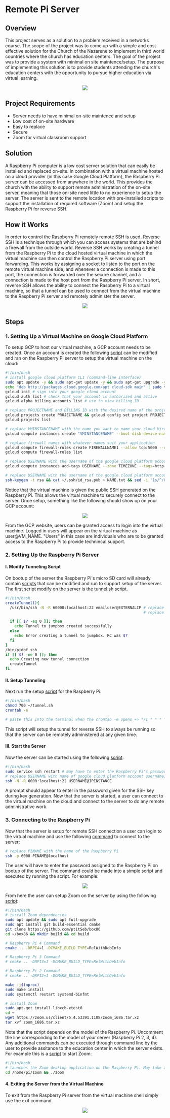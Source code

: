 # Remote Pi Server

## Overview

This project serves as a solution to a problem received in a networks course. The scope of the project was to come up with a simple and cost effective solution for
the Church of the Nazarene to implement in third world countries where the church has education centers. The goal of the project was to provide a system with minimal
on site maintence/setup. The purpose of implementing this solution is to provide students attending the church's education centers with the opportunity to
pursue higher education via virtual learning.

<p align="center">
  <img src='./images/solution_overview.png' />
</p>

## Project Requirements

- Server needs to have minimal on-site maintence and setup
- Low cost of on-site hardware
- Easy to replace
- Secure
- Zoom for virtual classroom support

## Solution

A Raspberry Pi computer is a low cost server solution that can easily be installed and replaced on-site. In combination with a virtual machine hosted on a cloud provider
(in this case Google Cloud Platform), the Raspberry Pi server can be accessed from anywhere in the world. This provides the church with the ability to support remote
administration of the on-site server, meaning that those on-site need little to no experience to setup the server. The server is sent to the remote location with
pre-installed scripts to support the installation of required software (Zoom) and setup the Raspberry Pi for reverse SSH.

## How it Works

In order to control the Raspberry Pi remotely remote SSH is used. Reverse SSH is a technique through which you can access systems that are behind a firewall from the outside
world. Reverse SSH works by creating a tunnel from the Raspberry Pi to the cloud hosted virtual machine in which the virtual machine can then control the Raspberry Pi server
using port forwarding. This works by assigning a socket to listen to the port on the remote virtual machine side, and whenever a connection is made to this port, the connection
is forwarded over the secure channel, and a connection is made to the host port from the Raspberry Pi server. In short, reverse SSH allows the ability to connect the Raspberry
Pi to a virtual machine, so that a tunnel can be used to connect from the virtual machine to the Raspberry Pi server and remotely administer the server.

<p align="center">
  <img src='./images/reverse_ssh.png' />
</p>

## Steps

### 1. Setting Up a Virtual Machine on Google Cloud Platform

To setup GCP to host our virtual machine, a GCP account needs to be created. Once an account is created the following [script](https://github.com/KDunc11/RemotePiServer/src/server/scripts/setup_gcloud.sh) can be modified and ran on the
Raspberry Pi server to setup the virtual machine on the cloud:

```bash
#!/bin/bash
# install google cloud platform CLI (command-line interface)
sudo apt update -y && sudo apt-get update -y && sudo apt-get upgrade -y && sudo apt dist-upgrade -y && sudo apt-get autoremove -y && sudo apt-get clean -y && sudo apt-get autoclean -y && sudo apt-get install software-properties-common build-essential cmake git wget curl mosh vim mlocate postgresql rclone nginx gunicorn python3-pip ca-certificates gnupg apt-transport-https -y && curl -sL https://deb.nodesource.com/setup_12.x | sudo -E bash - && sudo apt-get install -y nodejs
echo "deb http://packages.cloud.google.com/apt cloud-sdk main" | sudo tee -a /etc/apt/sources.list.d/google-cloud-sdk.list && curl https://packages.cloud.google.com/apt/doc/apt-key.gpg | sudo apt-key add - && sudo apt-get update && sudo apt-get install google-cloud-sdk && sudo apt-get install google-cloud-sdk-app-engine-python && sudo apt-get install google-cloud-sdk-app-engine-python-extras -y
gcloud init # sign into your google cloud account
gcloud auth list # check that your account is authorized and active
gcloud alpha billing accounts list # use to view billing ID

# replace PROJECTNAME and BILLING ID with the desired name of the project and your account's billing ID
gcloud projects create PROJECTNAME && gcloud config set project PROJECTNAME && gcloud beta billing projects link PROJECTNAME --billing-account=BILLINGID
gcloud projects list

# replace VMINSTANCENAME with the name you want to name your cloud Virtual Machine instance
gcloud compute instances create "VMINSTANCENAME" --boot-disk-device-name "VMINSTANCENAME" --zone us-central1-f --machine-type f1-micro --image-project ubuntu-os-cloud --image-family ubuntu-2004-lts --boot-disk-size 30 --boot-disk-type "pd-standard" --maintenance-policy "MIGRATE" --tags http-server,https-server --scopes cloud-platform

# replace firewall names with whatever names suit your application
gcloud compute firewall-rules create FIREWALLNAME1 --allow tcp:5000 --direction=INGRESS && gcloud compute firewall-rules create FIREWALLNAME2 --allow tcp:5001 --direction=INGRESS && gcloud compute firewall-rules create FIREWALLNAME3 --allow udp:60000-61000  --direction=INGRESS
gcloud compute firewall-rules list

# replace USERNAME with the username of the google cloud platform account, replace timezone with the timezone that the instance is hosted in
gcloud compute instances add-tags USERNAME --zone TIMEZONE --tags=http-server,https-server

# replace USERNAME with the username of the google cloud platform account, replace VMINSTANCENAME with the name of the VM, replace IPINSTANCE with the external IP address of the VM instance
ssh-keygen -t rsa && cat ~/.ssh/id_rsa.pub > NAME.txt && sed -i '1s/^/USERNAME:/' NAME.txt && sed -i 's/\=.*/= USERNAME/' NAME.txt && gcloud compute instances add-metadata VMINSTANCENAME --zone=us-central1-f --metadata-from-file ssh-keys=NAME.txt && ssh USERNAME@IPINSTANCE
```

Notice that the virtual machine is given the public SSH generated on the Raspberry Pi. This allows the virtual machine to securely connect to the server. Once setup, something
like the following should show up on your GCP account:

<p align="center">
  <img src='./images/google_cloud_server.png' />
</p>

From the GCP website, users can be granted access to login into the virtual machine. Logged in users will appear on the virtual machine as user@VM_NAME. "Users" in this case are
individuals who are to be granted access to the Raspberry Pi to provide technincal support.

### 2. Setting Up the Raspberry Pi Server

#### I. Modify Tunneling Script

On bootup of the server the Raspberry Pi's micro SD card will already contain [scripts](https://github.com/KDunc11/RemotePiServer/src/server/scripts) that can be modified and run
to support setup of the server. The first script modify on the server is the [tunnel.sh](https://github.com/KDunc11/RemotePiServer/src/server/scripts/tunnel.sh) script.

```bash
#!/bin/bash
createTunnel(){
  /usr/bin/ssh -N -R 60000:localhost:22 emailuser@EXTERNALIP # replace emailuser with the name of an email account that is granted access to the virtual machine
                                                             # replace EXTERNALIP with the external IP address of the virtual machine, can be obtained from GCP

  if [[ $? -eq 0 ]]; then
    echo Tunnel to jumpbox created successfully
  else
    echo Error creating a tunnel to jumpbox. RC was $?
  fi
}
/bin/pidof ssh
if [[ $? -ne 0 ]]; then
  echo Creating new tunnel connection
  createTunnel
fi
```

#### II. Setup Tunneling

Next run the setup [script](https://github.com/KDunc11/RemotePiServer/src/server/scripts/setup_raspberrypi.sh) for the Raspberry Pi:

```bash
#!/bin/bash
chmod 700 ~/tunnel.sh
crontab -e

# paste this into the terminal when the crontab -e opens => */1 * * * * ~/tunnel.sh > tunnel.log 2>&1
```

This script will setup the tunnel for reverse SSH to always be running so that the server can be remotely administered at any given time.

#### III. Start the Server

Now the server can be started using the following [script](https://github.com/KDunc11/RemotePiServer/src/server/scripts/start_server.sh):

```bash
#!/bin/bash
sudo service ssh restart # may have to enter the Raspberry Pi's password
# replace USERNAME with name of google cloud platform account username, replace IPINSTANCE with the external IP address of the VM instance
ssh -N -R 6000:localhost:22 USERNAME@IPINSTANCE
```

A prompt should appear to enter in the password given for the SSH key during key generation. Now that the server is started, a user can connect to the virtual machine
on the cloud and connect to the server to do any remote administrative work.

### 3. Connecting to the Raspberry Pi

Now that the server is setup for remote SSH connection a user can login to the virtual machine and use the following [command](https://github.com/KDunc11/RemotePiServer/src/virtual-machine/scripts/connect_to_pi.sh) to connect to the server:

```bash
# replace PINAME with the name of the Raspberry Pi
ssh -p 6000 PINAME@localhost
```

The user will have to enter the password assigned to the Raspberry Pi on bootup of the server. The command could be made into a simple script and executed by running the script. For example:

<p align="center">
  <img src='./images/reverse_ssh_into_pi.png' />
</p>

From here the user can setup Zoom on the server by using the following [script](https://github.com/KDunc11/RemotePiServer/src/server/scripts/setup_zoom.sh):

```bash
#!/bin/bash
# install Zoom dependencies
sudo apt update && sudo apt full-upgrade
sudo apt install git build-essential cmake
git clone https://github.com/ptitSeb/box86
cd ~/box86 && mkdir build && cd build

# Raspberry Pi 4 Command
cmake .. -DRPI4=1 -DCMAKE_BUILD_TYPE=RelWithDebInfo

# Raspberry Pi 3 Command
# cmake .. -DRPI3=1 -DCMAKE_BUILD_TYPE=RelWithDebInfo

# Raspberry Pi 2 Command
# cmake .. -DRPI2=1 -DCMAKE_BUILD_TYPE=RelWithDebInfo

make -j$(nproc)
sudo make install
sudo systemctl restart systemd-binfmt

# install Zoom
sudo apt-get install libxcb-xtest0
cd ~
wget https://zoom.us/client/5.4.53391.1108/zoom_i686.tar.xz
tar xvf zoom_i686.tar.xz
```

Note that the script depends on the model of the Raspberry Pi. Uncomment the line corresponding to the model of your server (Raspberry Pi 2, 3, 4). Any additional commands can
be executed through command line by the user to provide assitance to the education center in which the server exists. For example this is a [script](https://github.com/KDunc11/RemotePiServer/src/server/scripts/run_zoom.sh) to start Zoom:

```bash
#!/bin/bash
# launches the Zoom desktop application on the Raspberry Pi. May take a few seconds to launch, initial launch of Zoom on the Pi takes a while.
cd /home/pi/zoom && ./zoom
```

#### 4. Exiting the Server from the Virtual Machine

To exit from the Raspberry Pi server from the virtual machine shell simply use the exit command.

<p align="center">
  <img src='./images/exiting_the_pi_from_VM.png' />
</p>
